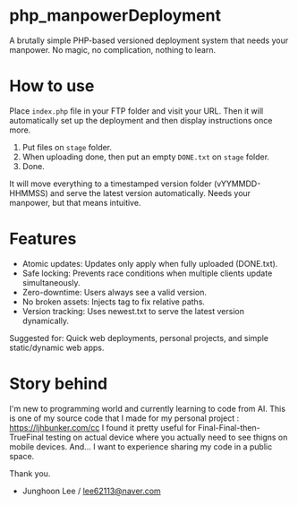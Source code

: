 # php_manpowerDeployment
A brutally simple PHP-based versioned deployment system that needs your manpower. No magic, no complication, nothing to learn.

# How to use
Place `index.php` file in your FTP folder and visit your URL.
Then it will automatically set up the deployment and then display instructions once more.

1. Put files on `stage` folder.
2. When uploading done, then put an empty `DONE.txt` on `stage` folder. 
3. Done.

It will move everything to a timestamped version folder (vYYMMDD-HHMMSS) and serve the latest version automatically.
Needs your manpower, but that means intuitive.

# Features
- Atomic updates: Updates only apply when fully uploaded (DONE.txt).
- Safe locking: Prevents race conditions when multiple clients update simultaneously.
- Zero-downtime: Users always see a valid version.
- No broken assets: Injects <base> tag to fix relative paths.
- Version tracking: Uses newest.txt to serve the latest version dynamically.

Suggested for: Quick web deployments, personal projects, and simple static/dynamic web apps.

# Story behind
I'm new to programming world and currently learning to code from AI.
This is one of my source code that I made for my personal project : https://ljhbunker.com/cc
I found it pretty useful for Final-Final-then-TrueFinal testing on actual device where you actually need to see thigns on mobile devices.
And... I want to experience sharing my code in a public space.


Thank you.
- Junghoon Lee / lee62113@naver.com
